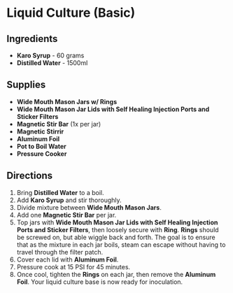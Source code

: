 # Liquid Culture (Basic)

## Ingredients
- **Karo Syrup** - 60 grams
- **Distilled Water** - 1500ml

## Supplies
- **Wide Mouth Mason Jars w/ Rings**
- **Wide Mouth Mason Jar Lids with Self Healing Injection Ports and Sticker Filters**
- **Magnetic Stir Bar** (1x per jar)
- **Magnetic Stirrir**
- **Aluminum Foil**
- **Pot to Boil Water**
- **Pressure Cooker**

## Directions
1. Bring **Distilled Water** to a boil.
2. Add **Karo Syrup** and stir thoroughly.
3. Divide mixture between **Wide Mouth Mason Jars**.
4. Add one **Magnetic Stir Bar** per jar.
5. Top jars with **Wide Mouth Mason Jar Lids with Self Healing Injection Ports and Sticker Filters**, then loosely secure with **Ring**. **Rings** should be screwed on, but able wiggle back and forth. The goal is to ensure that as the mixture in each jar boils, steam can escape without having to travel through the filter patch.
6. Cover each lid with **Aluminum Foil**.
7. Pressure cook at 15 PSI for 45 minutes.
8. Once cool, tighten the **Rings** on each jar, then remove the **Aluminum Foil**. Your liquid culture base is now ready for inoculation.
